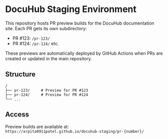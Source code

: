 # DocuHub Staging Environment

This repository hosts PR preview builds for the DocuHub documentation site. Each PR gets its own subdirectory:

- PR #123: `/pr-123/`
- PR #124: `/pr-124/`
etc.

These previews are automatically deployed by GitHub Actions when PRs are created or updated in the main repository.

## Structure

```
/
├── pr-123/     # Preview for PR #123
├── pr-124/     # Preview for PR #124
└── ...
```

## Access

Preview builds are available at: `https://arpita0911patel.github.io/docuhub-staging/pr-{number}/`
